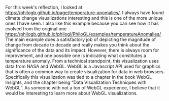 For this week's reflection, I looked at https://philogb.github.io/page/temperature-anomalies/. 
I always have found climate change visualizations interesting and this is one of the more unique ones I have seen. 
I also like this example because you can see how it has evolved from the original one https://philogb.github.io/philogl/PhiloGL/examples/temperatureAnomalies/
The main example does a satisfactory job of depicting the magnitude of change from decade to decade and really makes you think about
the significance of the data and its impact. However, there is always room for improvement, and one possible one is indicating 
what constitutes a temperature anomaly. From a technical standpoint, this visualization uses data from NASA and WebGL. WebGL is a Javascript API
used for graphics that is often a common way to create visualization for data in web browsers. Specifically this visualization was tied to a chapter
in the book WebGL Insights, and the chapter being “Data Visualization Techniques with WebGL”. As someone with not a ton of WebGL experience, I believe that
it would be interesting to learn more about WebGL visualizations.

